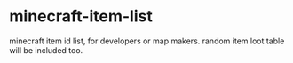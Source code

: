# minecraft-item-list
minecraft item id list, for developers or map makers. random item loot table will be included too.
